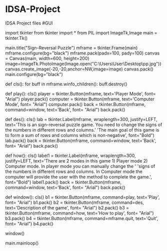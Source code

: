 # IDSA-Project
IDSA Project files
#GUI


import tkinter
from tkinter import *
from PIL import ImageTk,Image
main = tkinter.Tk()

main.title("Sign-Reversal Puzzle")
mframe = tkinter.Frame(main)
mframe.configure(bg="black")
mframe.pack(padx=100, pady=100)
canvas = Canvas(main, width=600, height=200)
image=ImageTk.PhotoImage(Image.open("C:\\Users\\User\\Desktop\\pp.jpg"))
canvas.create_image(-20,-20,anchor=NW,image=image)
canvas.pack()
main.configure(bg="black")

def cls():
    for buff in mframe.winfo_children():
        buff.destroy()

def play():
    cls()
    player = tkinter.Button(mframe, text='Player Mode', font= "Arial")
    player.pack()
    computer = tkinter.Button(mframe, text='Computer Mode', font= "Arial")
    computer.pack()
    back = tkinter.Button(mframe, command=window, text='Back', font= "Arial")
    back.pack()

def des():
    cls()
    lab = tkinter.Label(mframe, wraplength=300, justify=LEFT, text='This is an sign-reversal puzzle game. You need to change the signs of the numbers in different rows and columns.'
                                     'The main goal of this game is to form a sum of rows and columns which is non-negative', font="Bold")
    lab.pack()
    back = tkinter.Button(mframe, command=window, text='Back', font= "Arial")
    back.pack()

def how():
    cls()
    label1 = tkinter.Label(mframe, wraplength=300, justify=LEFT, text='There are 2 modes in this game 1) Player mode 2) Computer mode. In player mode you can manually change the '
                                        'signs of the numbers in different rows and columns. In Computer mode the computer will provide the user with the method to complete the game.', font="Bold")
    label1.pack()
    back = tkinter.Button(mframe, command=window, text='Back', font= "Arial")
    back.pack()



def window():
    cls()
    b1 = tkinter.Button(mframe, command=play, text='Play', font= "Arial")
    b1.pack()
    b2 = tkinter.Button(mframe, command=des, text='Description of the game', font= "Arial")
    b2.pack()
    b3 = tkinter.Button(mframe, command=how, text='How to play', font= "Arial")
    b3.pack()
    b4 = tkinter.Button(mframe, command=mframe.quit, text='Quit', font= "Arial")
    b4.pack()


window()

main.mainloop()
